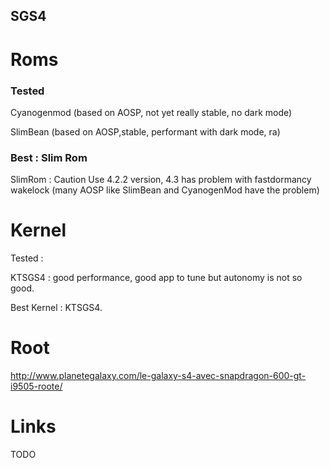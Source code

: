 SGS4
----

Roms
====

### Tested

Cyanogenmod (based on AOSP, not yet really stable, no dark mode)

SlimBean (based on AOSP,stable, performant with dark mode, ra) 


### Best : Slim Rom 
SlimRom : Caution Use 4.2.2 version, 4.3 has problem with fastdormancy wakelock (many AOSP like SlimBean and CyanogenMod have the problem)


Kernel
======
Tested :

KTSGS4 : good performance, good app to tune but autonomy is not so good.

Best Kernel : KTSGS4.

Root
====
http://www.planetegalaxy.com/le-galaxy-s4-avec-snapdragon-600-gt-i9505-roote/


Links
=====
TODO
